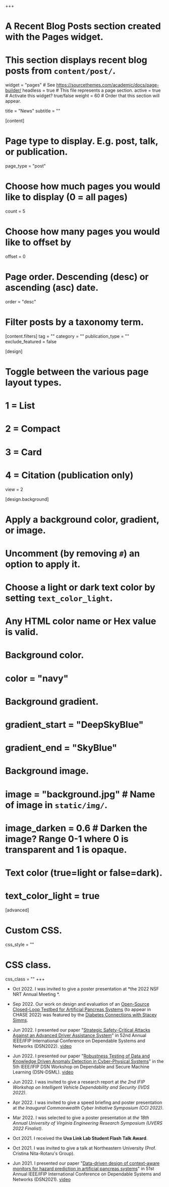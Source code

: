 +++
# A Recent Blog Posts section created with the Pages widget.
# This section displays recent blog posts from `content/post/`.

widget = "pages"  # See https://sourcethemes.com/academic/docs/page-builder/
headless = true  # This file represents a page section.
active = true  # Activate this widget? true/false
weight = 60  # Order that this section will appear.

title = "News"
subtitle = ""

[content]
  # Page type to display. E.g. post, talk, or publication.
  page_type = "post"
  
  # Choose how much pages you would like to display (0 = all pages)
  count = 5
  
  # Choose how many pages you would like to offset by
  offset = 0

  # Page order. Descending (desc) or ascending (asc) date.
  order = "desc"

  # Filter posts by a taxonomy term.
  [content.filters]
    tag = ""
    category = ""
    publication_type = ""
    exclude_featured = false
  
[design]
  # Toggle between the various page layout types.
  #   1 = List
  #   2 = Compact
  #   3 = Card
  #   4 = Citation (publication only)
  view = 2
  
[design.background]
  # Apply a background color, gradient, or image.
  #   Uncomment (by removing `#`) an option to apply it.
  #   Choose a light or dark text color by setting `text_color_light`.
  #   Any HTML color name or Hex value is valid.
  
  # Background color.
  # color = "navy"
  
  # Background gradient.
  # gradient_start = "DeepSkyBlue"
  # gradient_end = "SkyBlue"
  
  # Background image.
  # image = "background.jpg"  # Name of image in `static/img/`.
  # image_darken = 0.6  # Darken the image? Range 0-1 where 0 is transparent and 1 is opaque.

  # Text color (true=light or false=dark).
  # text_color_light = true  
  
[advanced]
 # Custom CSS. 
 css_style = ""
 
 # CSS class.
 css_class = ""
+++
* Oct 2022. I was invited to give a poster presentation at *the 2022 NSF NRT Annual Meeting *.


* Sep 2022. Our work on design and evaluation of an [Open-Source Closed-Loop Testbed for Artificial Pancreas Systems](https://arxiv.org/abs/2208.06479) (to appear in CHASE 2022) was featured by the [Diabetes Connections with Stacey Simms](https://diabetes-connections.com/i-think-its-just-the-beginning-a-new-way-to-test-diy-pump-systems-from-uva/).

* Jun 2022. I presented our paper "[Strategic Safety-Critical Attacks Against an Advanced Driver Assistance System](https://ieeexplore.ieee.org/document/9833622)" in 52nd Annual IEEE/IFIP International Conference on Dependable Systems and Networks (DSN2022). [video](https://www.youtube.com/watch?v=2qBX7Z1yuX4)

* Jun 2022. I presented our paper "[Robustness Testing of Data and Knowledge Driven Anomaly Detection in Cyber-Physical Systems](https://ieeexplore.ieee.org/document/9833836)" in the 5th IEEE/IFIP DSN Workshop on Dependable and Secure Machine Learning (DSN-DSML). [video](https://www.youtube.com/watch?v=czi3J-EBAEo)


* Jun 2022. I was invited to give a research report at *the 2nd IFIP Workshop on Intelligent Vehicle Dependability and Security (IVDS 2022)*.

* Apr 2022. I was invited to give a speed briefing and poster presentation at *the Inaugural Commonwealth Cyber Initiative Symposium (CCI 2022)*.

* Mar 2022. I was selected to give a poster presentation at *the 18th Annual University of Virginia Engineering Research Symposium (UVERS 2022 Finalist)*.

* Oct 2021. I received the **Uva Link Lab Student Flash Talk Award**.

* Oct 2021. I was invited to give a talk at Northeastern University (Prof. Cristina Nita-Rotaru's Group).

* Jun 2021. I presented our paper "[Data-driven design of context-aware monitors for hazard prediction in artificial pancreas systems](https://ieeexplore.ieee.org/document/9505057?denied=)" in 51st Annual IEEE/IFIP International Conference on Dependable Systems and Networks (DSN2021). [video](https://www.youtube.com/watch?v=8805T04rPaw)